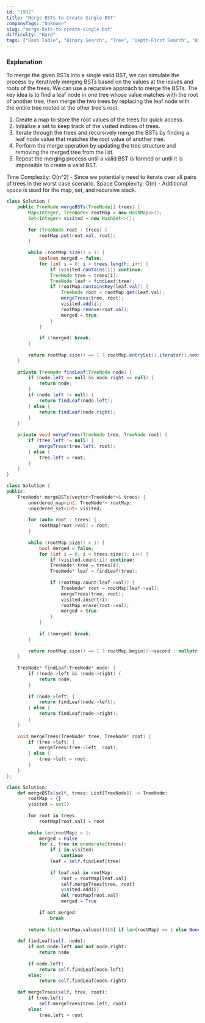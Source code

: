```yaml
---
id: "1932"
title: "Merge BSTs to Create Single BST"
companyTags: "Unknown"
slug: "merge-bsts-to-create-single-bst"
difficulty: "Hard"
tags: ["Hash Table", "Binary Search", "Tree", "Depth-First Search", "Binary Tree"]
---
```


### Explanation
To merge the given BSTs into a single valid BST, we can simulate the process by iteratively merging BSTs based on the values at the leaves and roots of the trees. We can use a recursive approach to merge the BSTs. The key idea is to find a leaf node in one tree whose value matches with the root of another tree, then merge the two trees by replacing the leaf node with the entire tree rooted at the other tree's root.

1. Create a map to store the root values of the trees for quick access.
2. Initialize a set to keep track of the visited indices of trees.
3. Iterate through the trees and recursively merge the BSTs by finding a leaf node value that matches the root value of another tree.
4. Perform the merge operation by updating the tree structure and removing the merged tree from the list.
5. Repeat the merging process until a valid BST is formed or until it is impossible to create a valid BST.

Time Complexity: O(n^2) - Since we potentially need to iterate over all pairs of trees in the worst case scenario.
Space Complexity: O(n) - Additional space is used for the map, set, and recursive stack.
```java
class Solution {
    public TreeNode mergeBSTs(TreeNode[] trees) {
        Map<Integer, TreeNode> rootMap = new HashMap<>();
        Set<Integer> visited = new HashSet<>();
        
        for (TreeNode root : trees) {
            rootMap.put(root.val, root);
        }
        
        while (rootMap.size() > 1) {
            boolean merged = false;
            for (int i = 0; i < trees.length; i++) {
                if (visited.contains(i)) continue;
                TreeNode tree = trees[i];
                TreeNode leaf = findLeaf(tree);
                if (rootMap.containsKey(leaf.val)) {
                    TreeNode root = rootMap.get(leaf.val);
                    mergeTrees(tree, root);
                    visited.add(i);
                    rootMap.remove(root.val);
                    merged = true;
                }
            }
            
            if (!merged) break;
        }
        
        return rootMap.size() == 1 ? rootMap.entrySet().iterator().next().getValue() : null;
    }
    
    private TreeNode findLeaf(TreeNode node) {
        if (node.left == null && node.right == null) {
            return node;
        }
        if (node.left != null) {
            return findLeaf(node.left);
        } else {
            return findLeaf(node.right);
        }
    }
    
    private void mergeTrees(TreeNode tree, TreeNode root) {
        if (tree.left != null) {
            mergeTrees(tree.left, root);
        } else {
            tree.left = root;
        }
    }
}
```

```cpp
class Solution {
public:
    TreeNode* mergeBSTs(vector<TreeNode*>& trees) {
        unordered_map<int, TreeNode*> rootMap;
        unordered_set<int> visited;
        
        for (auto root : trees) {
            rootMap[root->val] = root;
        }
        
        while (rootMap.size() > 1) {
            bool merged = false;
            for (int i = 0; i < trees.size(); i++) {
                if (visited.count(i)) continue;
                TreeNode* tree = trees[i];
                TreeNode* leaf = findLeaf(tree);
                
                if (rootMap.count(leaf->val)) {
                    TreeNode* root = rootMap[leaf->val];
                    mergeTrees(tree, root);
                    visited.insert(i);
                    rootMap.erase(root->val);
                    merged = true;
                }
            }
            
            if (!merged) break;
        }
        
        return rootMap.size() == 1 ? rootMap.begin()->second : nullptr;
    }
    
    TreeNode* findLeaf(TreeNode* node) {
        if (!node->left && !node->right) {
            return node;
        }
        
        if (node->left) {
            return findLeaf(node->left);
        } else {
            return findLeaf(node->right);
        }
    }
    
    void mergeTrees(TreeNode* tree, TreeNode* root) {
        if (tree->left) {
            mergeTrees(tree->left, root);
        } else {
            tree->left = root;
        }
    }
};
```

```python
class Solution:
    def mergeBSTs(self, trees: List[TreeNode]) -> TreeNode:
        rootMap = {}
        visited = set()
        
        for root in trees:
            rootMap[root.val] = root
        
        while len(rootMap) > 1:
            merged = False
            for i, tree in enumerate(trees):
                if i in visited:
                    continue
                leaf = self.findLeaf(tree)
                
                if leaf.val in rootMap:
                    root = rootMap[leaf.val]
                    self.mergeTrees(tree, root)
                    visited.add(i)
                    del rootMap[root.val]
                    merged = True
            
            if not merged:
                break
        
        return list(rootMap.values())[0] if len(rootMap) == 1 else None
    
    def findLeaf(self, node):
        if not node.left and not node.right:
            return node
        
        if node.left:
            return self.findLeaf(node.left)
        else:
            return self.findLeaf(node.right)
    
    def mergeTrees(self, tree, root):
        if tree.left:
            self.mergeTrees(tree.left, root)
        else:
            tree.left = root
```